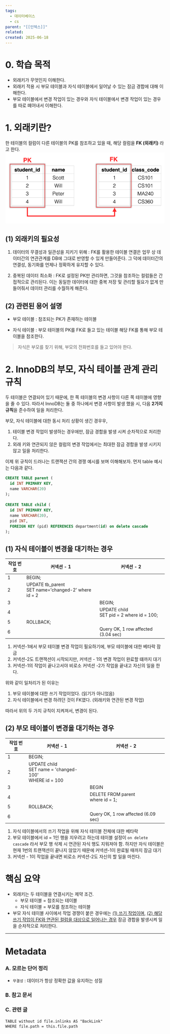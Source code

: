 ```yaml
---
tags:
  - 데이터베이스
  - cs
parent: "[[인덱스]]"
related: 
created: 2025-06-18
---
```


# 0. 학습 목적
- 외래키가 무엇인지 이해한다.
- 외래키 적용 시 부모 테이블과 자식 테이블에서 일어날 수 있는 잠금 경합에 대해 이해한다.
- 부모 테이블에서 변경 작업이 있는 경우와 자식 테이블에서 변경 작업이 있는 경우를 따로 뗴어내서 이해한다.

# 1. 외래키란? 
한 테이블의 컬럼이 다른 테이블의 PK를 참조하고 있을 때, 해당 컬럼을 **FK (외래키)** 라고 한다.
![image.png](https://raw.githubusercontent.com/dalcheonroadhead/img-cloud/main/2025-06/20250618183446.png)

## (1) 외래키의 필요성
1. 데이터의 무결성과 일관성을 지키기 위해
	: FK를 활용한 테이블 연결은 업무 상  데이터간의 연관관계를 DB에 그대로 반영할 수 있게 만들어준다.
	그 덕에 데이터간의 연결성, 동기화를 언제나 정확하게 유지할 수 있다. 

2. 중복된 데이터 최소화
   : FK로 설정된 PK만 관리하면, 그것을 참조하는 컬럼들은 간접적으로 관리된다.
	이는 동일한 데이터에 대한 중복 저장 및 관리할 필요가 없게 만들어줘서 데이터 관리를 수월하게 해준다.

## (2) 관련된 용어 설명 
- 부모 테이블
  : 참조되는 PK가 존재하는 테이블 
  
- 자식 테이블
  : 부모 테이블의 PK를 FK로 들고 있는 테이블 
   해당 FK를 통해 부모 테이블을 참조한다.

> 자식은 부모를 찾기 위해, 부모의 전화번호를 들고 있어야 한다.

# 2. InnoDB의 부모, 자식 테이블 관계 관리 규칙
두 테이블은 연결되어 있기 때문에, 한 쪽 테이블의 변경 사항이 다른 쪽 테이블에 영향을 줄 수 있다. 따라서 InnoDB는 둘 중 하나에서 변경 사항이 발생 했을 시, 다음 **2가지 규칙**을 준수하여 일을 처리한다.

부모, 자식 테이블에 대한 동시 처리 상황이 생긴 경우우,
1. 테이블 변경 작업이 발생하는 경우에만, 잠금 경합을 발생 시켜 순차적으로 처리한다.
2. 외래 키와 연관되지 않은 컬럼의 변경 작업에서는 최대한 잠금 경합을 발생 시키지 않고 일을 처리한다.

이제 위 규칙이 드러나는 트랜잭션 간의 경쟁 예시를 보며 이해해보자. 먼저 table 예시는 다음과 같다.

```sql
CREATE TABLE parent (
  id INT PRIMARY KEY,
  name VARCHAR(20)
);

CREATE TABLE child (
  id INT PRIMARY KEY,
  name VARCHAR(20),
  pid INT,
  FOREIGN KEY (pid) REFERENCES department(id) on delete cascade
);

```

## (1) 자식 테이블이 변경을 대기하는 경우

| 작업 번호 | 커넥션 - 1                                               | 커넥션 - 2                                     |
| ----- | ----------------------------------------------------- | ------------------------------------------- |
| 1     | BEGIN;                                                |                                             |
| 2     | UPDATE tb_parent<br>SET name='changed-2' where id = 2 |                                             |
| 3     |                                                       | BEGIN;                                      |
| 4     |                                                       | UPDATE child<br>SET pid = 2 where id = 100; |
| 5     | ROLLBACK;                                             |                                             |
| 6     |                                                       | Query OK, 1 row affected (3.04 sec)         |

1. 커넥션-1에서 부모 테이블 변경 작업이 필요하기에, 부모 테이블에 대한 베타락 잠금 
2. 커넥션-2도 트랜잭션이 시작되지만, 커넥션 - 1의 변경 작업이 완료할 떄까지 대기 
3. 커넥션-1의 작업이 끝나고서야 비로소 커넥션 -2가 작업을 끝내고 자신의 일을 한다.

위와 같이 일처리가 된 이유는 
1. 부모 테이블에 대한 쓰기 작업이었다. (읽기가 아니었음)
2. 자식 테이블에서 변경 하려던 것이 FK였다. (외래키와 연관된 변경 작업) 

따라서 위의 두 가지 규칙이 지켜져서, 변경이 된다.

## (2) 부모 테이블이 변경을 대기하는 경우

| 작업 번호 | 커넥션 - 1                                                    | 커넥션 - 2                             |
| ----- | ---------------------------------------------------------- | ----------------------------------- |
| 1     | BEGIN;                                                     |                                     |
| 2     | UPDATE child<br>SET name = 'changed-100'<br>WHERE id = 100 |                                     |
| 3     |                                                            | BEGIN                               |
| 4     |                                                            | DELETE FROM parent<br>where id = 1; |
| 5     | ROLLBACK;                                                  |                                     |
| 6     |                                                            | Query OK, 1 row affected (6.09 sec) |

1. 자식 테이블에서의 쓰기 작업을 위해 자식 테이블 전체에 대한 베타락
2. 부모 테이블에서 id = 1인 행을 지우려고 하는데 테이블 설정이 `on delete cascade` 라서 부모 행 삭제 시 연관된 자식 행도 지워져야 함. 
   하지만 자식 테이블은 현재 1번의 트랜잭션이 끝나지 않았기 때문에 커넥션-1이 완료될 때까지 잠금 대기
3. 커넥션 - 1이 작업을 끝내면 비로소 커넥션-2도 자신의 할 일을 마친다.

# 핵심 요약
- 외래키는 두 테이블을 연결시키는 제약 조건. 
	- 부모 테이블 = 참조되는 테이블
	- 자식 테이블 = 부모를 참조하는 테이블
- 부모 자식 테이블 사이에서 작업 경쟁이 붙은 경우에는 <u>(1) 쓰기 작업이며</u>, <u>(2) 해당 쓰기 작업이 FK와 연관된 컬럼을 대상으로 일어나는 경우</u>  잠금 경합을 발생시켜 일을 순차적으로 처리한다.

---

# Metadata

### A. 모르는 단어 정리 
- `무결성`
  : 데이터가 항상 정확한 값을 유지하는 성질

###  B. 참고 문서

### C. 관련 글

```dataview
TABLE without id file.inlinks AS "BackLink"
WHERE file.path = this.file.path
```
